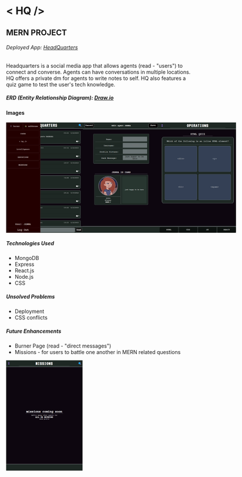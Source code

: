
# < HQ />
## MERN PROJECT
###### Deployed App: [HeadQuarters](https://hq-q9zl.onrender.com)
<p>
    Headquarters is a social media app that allows agents (read - "users") to connect and converse. Agents can have conversations in multiple locations. HQ offers a private dm for agents to write notes to self. HQ also features a quiz game to test the user's tech knowledge.
</p>

##### ERD (Entity Relationship Diagram): [Draw.io](https://app.diagrams.net/#LHQ)

#### Images
<div style="display:flex">
    <img height= 300px alt='project' src='./public/images/main.png'>
    <img height= 300px alt='project' src='./public/images/edit.png'>
    <img height= 300px alt='project' src='./public/images/quiz.png'>
</div>

##### Technologies Used
<ul>
    <li>MongoDB</li>
    <li>Express</li>
    <li>React.js</li>
    <li>Node.js</li>
    <li>CSS</li>
</ul>

##### Unsolved Problems
<ul>
    <li>Deployment</li>
    <li>CSS conflicts</li>
</ul>

##### Future Enhancements
<ul>
    <li>Burner Page (read - "direct messages")</li>
    <li>Missions - for users to battle one another in MERN related questions</li>
</ul>
    <img height= 300px alt='project' src='./public/images/missions.png'>